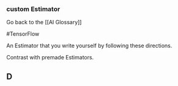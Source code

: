 ### custom Estimator

Go back to the [[AI Glossary]]

#TensorFlow

An Estimator that you write yourself by following these directions.

Contrast with premade Estimators.

## D

